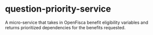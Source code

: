 # question-priority-service
A micro-service that takes in OpenFisca benefit eligibility variables and returns prioritized dependencies for the benefits requested.
